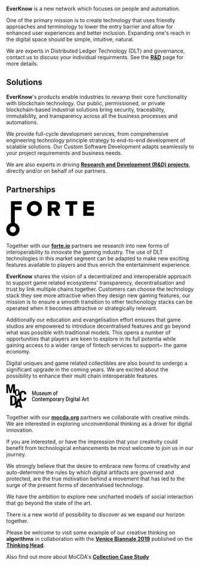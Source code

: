**EverKnow** is a new network which focuses on people and automation.

One of the primary mission is to create technology that uses friendly approaches and terminology to lower the entry barrier and allow for enhanced user experiences and better inclusion. Expanding one's reach in the digital space should be simple, intuitive, natural.

We are experts in Distributed Ledger Technology (DLT) and governance, contact us to discuss your individual requirments. See the **[R&D](rnd.md)** page for more details. 

## Solutions

**EverKnow**'s products enable industries to revamp their core functionality with blockchain technology. Our public, permissioned, or private blockchain-based industrial solutions bring security, traceability, immutability, and transparency across all the business processes and automations.

We provide full-cycle development services, from comprehensive engineering technology principle strategy to end-to-end development of scalable solutions. Our Custom Software Development adapts seamlessly to your project requirements and business needs.

We are also experts in driving **[Research and Development (R&D) projects](rnd.md)**, directly and/or on behalf of our partners.

## Partnerships


[![forte](root/img/forte.png)](https://forte.io)

Together with our **[forte.io](https://forte.io)** partners we research into new forms of interoperability to innovate the gaming industry. The use of DLT technologies in this market segment can be adapted to make new exciting features available to players and thus enrich the entertainment experience.

**EverKnow** shares the vision of a decentralized and interoperable approach to support game related ecosystems' transparency, decentralisation and trust by link multiple chains together. Customers can choose the technology stack they see more attractive when they design new gaming features, our mission is to ensure a smooth transition to other techonology stacks can be operated when it becomes attractive or strategically relevant.

Additionally our education and evangelisation effort ensures that game studios are empowered to introduce decentralised features and go beyond what was possible with traditional models. This opens a number of opportunities that players are keen to explore in its full potentia while gaining access to a wider range of fintech services to support~ the game economy.

Digital uniques and game related collectibles are also bound to undergo a significant upgrade in the coming years. We are excited about the possibility to enhance their multi chain interoperable features.


[![mocda](root/img/mocda.webp)](https://mocda.org)

Together with our **[mocda.org](https://mocda.org)** partners we collaborate with creative minds. We are interested in exploring unconventional thinking as a driver for digital innovation.

If you are interested, or have the impression that your creativity could benefit from technological enhancements be most welcome to join us in our journey.

We strongly believe that the desire to embrace new forms of creativity and auto-determine the rules by which digital artifacts are governed and protected, are the true motivation behind a movement that has led to the surge of the present forms of decentralised technology.

We have the ambition to explore new uncharted models of social interaction that go beyond the state of the art.

There is a new world of possibility to discover as we expand our horizon together.

Please be welcome to visit some example of our creative thinking on **algorithms** in collaboration with the **[Venice Biannale 2019](Venice-Biennale-on-ALGORITHM.md)** published on the **[Thinking Head](http://www.thinking-head.net)**.

Also find out more about MoCDA's **[Collection Case Study](mocda-collection-case-study.md)**
